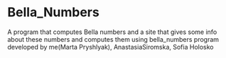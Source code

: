 # Bella_Numbers
A program that computes Bella numbers and a site that gives some info about these numbers and computes them using bella_numbers program
developed by me(Marta Pryshlyak), AnastasiaSiromska, Sofia Holosko

